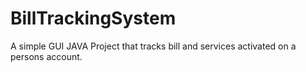 # BillTrackingSystem
A simple GUI JAVA Project that tracks bill and services activated on a persons account. 
